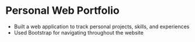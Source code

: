 # Personal Web Portfolio 

- Built a web application to track personal projects, skills, and experiences
- Used Bootstrap for navigating throughout the website
